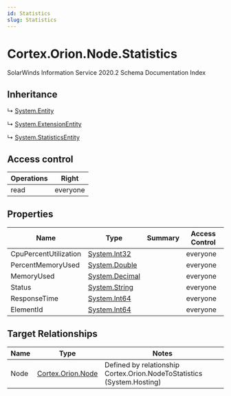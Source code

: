 ```yaml
---
id: Statistics
slug: Statistics
---
```


# Cortex.Orion.Node.Statistics

SolarWinds Information Service 2020.2 Schema Documentation Index

## Inheritance

↳ [System.Entity](./../System/Entity)

↳ [System.ExtensionEntity](./../System/ExtensionEntity)

↳ [System.StatisticsEntity](./../System/StatisticsEntity)

## Access control

| Operations | Right |
| ------ | ------ |
| read | everyone |

## Properties

| Name | Type | Summary | Access Control |
| ------ | ------ | ------ | ------ |
| CpuPercentUtilization | [System.Int32](https://docs.microsoft.com/en-us/dotnet/api/system.int32) |  | everyone |
| PercentMemoryUsed | [System.Double](https://docs.microsoft.com/en-us/dotnet/api/system.double) |  | everyone |
| MemoryUsed | [System.Decimal](https://docs.microsoft.com/en-us/dotnet/api/system.decimal) |  | everyone |
| Status | [System.String](https://docs.microsoft.com/en-us/dotnet/api/system.string) |  | everyone |
| ResponseTime | [System.Int64](https://docs.microsoft.com/en-us/dotnet/api/system.int64) |  | everyone |
| ElementId | [System.Int64](https://docs.microsoft.com/en-us/dotnet/api/system.int64) |  | everyone |

## Target Relationships

| Name | Type | Notes |
| ------ | ------ | ------ |
| Node | [Cortex.Orion.Node](./../Cortex.Orion/Node) | Defined by relationship Cortex.Orion.NodeToStatistics (System.Hosting) |

